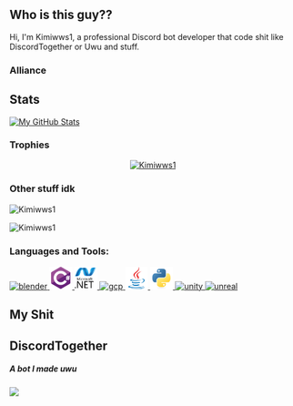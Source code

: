 ## Who is this guy??
Hi, I'm Kimiwws1, a professional Discord bot developer that code shit like DiscordTogether or Uwu and stuff.

### Alliance

## Stats
[![My GitHub Stats](https://github-readme-stats.vercel.app/api/?username=Kimiwws1&count_private=true&theme=synthwave&showicons=true)]()
### Trophies
<p align="center"> <a href="https://github.com/ryo-ma/github-profile-trophy"><img src="https://github-profile-trophy.vercel.app/?username=Kimiwws1" alt="Kimiwws1" /></a> </p>

### Other stuff idk
<p><img align="center" src="https://github-readme-stats.vercel.app/api/top-langs?username=Kimiwws1&show_icons=true&locale=en&layout=comfortable" alt="Kimiwws1" /></p>

<p><img align="center" src="https://github-readme-streak-stats.herokuapp.com/?user=Kimiwws1&" alt="Kimiwws1" /></p>                                                                                                      
                                                                                                      
                                                                                                      
                         




<h3 align="left">Languages and Tools:</h3>
<p align="left"> <a href="https://www.blender.org/" target="_blank"> <img src="https://download.blender.org/branding/community/blender_community_badge_white.svg" alt="blender" width="40" height="40"/> </a> <a href="https://www.w3schools.com/cs/" target="_blank"> <img src="https://raw.githubusercontent.com/devicons/devicon/master/icons/csharp/csharp-original.svg" alt="csharp" width="40" height="40"/> </a> <a href="https://dotnet.microsoft.com/" target="_blank"> <img src="https://raw.githubusercontent.com/devicons/devicon/master/icons/dot-net/dot-net-original-wordmark.svg" alt="dotnet" width="40" height="40"/> </a> <a href="https://cloud.google.com" target="_blank"> <img src="https://www.vectorlogo.zone/logos/google_cloud/google_cloud-icon.svg" alt="gcp" width="40" height="40"/> </a> <a href="https://www.java.com" target="_blank"> <img src="https://raw.githubusercontent.com/devicons/devicon/master/icons/java/java-original.svg" alt="java" width="40" height="40"/> </a> <a href="https://www.python.org" target="_blank"> <img src="https://raw.githubusercontent.com/devicons/devicon/master/icons/python/python-original.svg" alt="python" width="40" height="40"/> </a> <a href="https://unity.com/" target="_blank"> <img src="https://www.vectorlogo.zone/logos/unity3d/unity3d-icon.svg" alt="unity" width="40" height="40"/> </a> <a href="https://unrealengine.com/" target="_blank"> <img src="https://raw.githubusercontent.com/kenangundogan/fontisto/036b7eca71aab1bef8e6a0518f7329f13ed62f6b/icons/svg/brand/unreal-engine.svg" alt="unreal" width="40" height="40"/> </a> </p>

## My Shit
## DiscordTogether
##### A bot I made uwu

<a href="https://top.gg/bot/898983021305294869">
  <img src="https://top.gg/api/widget/898983021305294869.svg">
</a>
